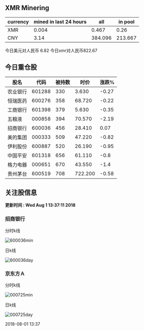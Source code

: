## XMR Minering

|currency|mined in last 24 hours|all|in pool|
|---|---|---|---|
|XMR|0.004|0.467|0.26|
|CNY|3.14|384.096|213.667|

今日美元对人民币 6.82	今日xmr对人民币822.67


## 今日重仓股 

|股名|代码|被持数|时价|涨跌%|
|---|---|---|---|---|
|农业银行|601288|330|3.630|-0.27|
|恒瑞医药|600276|358|68.720|-0.22|
|工商银行|601398|379|5.630|-0.35|
|五粮液|000858|394|70.570|-2.19|
|招商银行|600036|456|28.410|0.07|
|美的集团|000333|509|47.220|-0.82|
|伊利股份|600887|520|26.190|-0.95|
|中国平安|601318|656|61.110|-0.8|
|格力电器|000651|670|43.550|-1.4|
|贵州茅台|600519|708|722.200|-0.58|

## 关注股信息
**更新时间 : Wed Aug  1 13:37:11 2018**
### 招商银行 
分时k线

![600036min](http://image.sinajs.cn/newchart/min/n/sh600036.gif)

日k线

![600036day](http://image.sinajs.cn/newchart/daily/n/sh600036.gif)

### 京东方Ａ 
分时k线

![000725min](http://image.sinajs.cn/newchart/min/n/sz000725.gif)

日k线

![000725day](http://image.sinajs.cn/newchart/daily/n/sz000725.gif)

2018-08-01 13:37